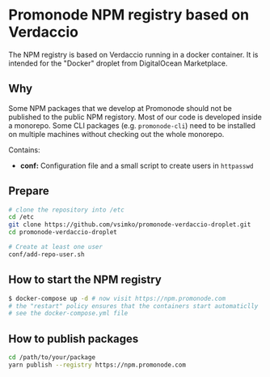# Promonode NPM registry based on Verdaccio

The NPM registry is based on Verdaccio running in a docker container.
It is intended for the "Docker" droplet from DigitalOcean Marketplace.

## Why

Some NPM packages that we develop at Promonode should not be published to the public NPM registory.
Most of our code is developed inside a monorepo.
Some CLI packages (e.g. `promonode-cli`) need to be installed on multiple machines without checking
out the whole monorepo.

Contains:
- **conf:** Configuration file and a small script to create users in `httpasswd`

## Prepare

```sh
# clone the repository into /etc
cd /etc
git clone https://github.com/vsimko/promonode-verdaccio-droplet.git
cd promonode-verdaccio-droplet
```

```sh
# Create at least one user
conf/add-repo-user.sh
```

## How to start the NPM registry
```sh
$ docker-compose up -d # now visit https://npm.promonode.com
# the "restart" policy ensures that the containers start automaticlly
# see the docker-compose.yml file
```

## How to publish packages
```sh
cd /path/to/your/package
yarn publish --registry https://npm.promonode.com
```